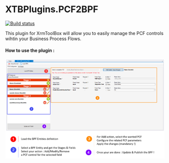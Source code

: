 # XTBPlugins.PCF2BPF
[![Build status](https://ci.appveyor.com/api/projects/status/bqnj3rvnjaeynm06?svg=true)](https://ci.appveyor.com/project/carfup/xtbplugins-pcf2bpf-2ohgi)

This plugin for XrmToolBox will allow you to easily manage the PCF controls wihtin your Business Process Flows.
#### How to use the plugin : 
![](https://raw.githubusercontent.com/carfup/XTBPlugins.PCF2BPF/dev/XTBPlugins.PCF2BPF/Resources/pcf2bpfhowto.png)